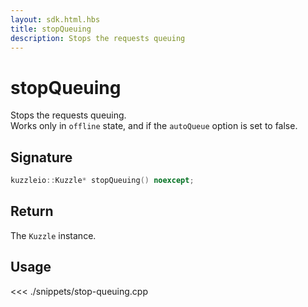 ```yaml
---
layout: sdk.html.hbs
title: stopQueuing
description: Stops the requests queuing
---
```


# stopQueuing

Stops the requests queuing.  
Works only in `offline` state, and if the `autoQueue` option is set to false.

## Signature

```cpp
kuzzleio::Kuzzle* stopQueuing() noexcept;
```

## Return

The `Kuzzle` instance.

## Usage

<<< ./snippets/stop-queuing.cpp
